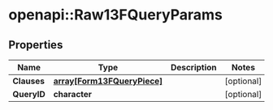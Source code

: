 # openapi::Raw13FQueryParams


## Properties
Name | Type | Description | Notes
------------ | ------------- | ------------- | -------------
**Clauses** | [**array[Form13FQueryPiece]**](Form13FQueryPiece.md) |  | [optional] 
**QueryID** | **character** |  | [optional] 


